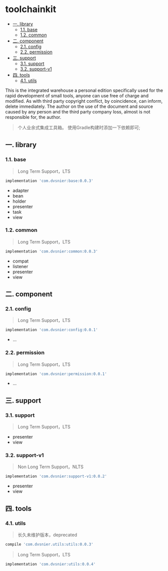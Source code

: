 # toolchainkit

- [一. library](#一-library)
  - [1.1. base](#11-base)
  - [1.2. common](#12-common)
- [二. component](#二-component)
  - [2.1. config](#21-config)
  - [2.2. permission](#22-permission)
- [三. support](#三-support)
  - [3.1. support](#31-support)
  - [3.2. support-v1](#32-support-v1)
- [四. tools](#四-tools)
  - [4.1. utils](#41-utils)

This is the integrated warehouse a personal edition specifically used for the rapid development of small tools, anyone can use free of charge and modified. As with third party copyright conflict, by coincidence, can inform, delete immediately. The author on the use of the document and source caused by any person and the third party company loss, almost is not responsible for, the author.

> 个人业余式集成工具箱。
> 使用Gradle构建时添加一下依赖即可;

## 一. library

### 1.1. base

> Long Term Support，LTS

```gradle
implementation 'com.dvsnier:base:0.0.3'
```

- adapter
- bean
- holder
- presenter
- task
- view

### 1.2. common

> Long Term Support，LTS

```gradle
implementation 'com.dvsnier:common:0.0.3'
```

- compat
- listener
- presenter
- view

## 二. component

### 2.1. config

> Long Term Support，LTS

```gradle
implementation 'com.dvsnier:config:0.0.1'
```

- ...

### 2.2. permission

> Long Term Support，LTS

```gradle
implementation 'com.dvsnier:permission:0.0.1'
```

- ...

## 三. support

### 3.1. support

> Long Term Support，LTS

- presenter
- view

### 3.2. support-v1

> Non Long Term Support，NLTS

```gradle
implementation 'com.dvsnier:support-v1:0.0.2'
```

- presenter
- view

## 四. tools

### 4.1. utils

> 长久未维护版本，deprecated

```gradle
compile 'com.dvsnier.utils:utils:0.0.3'
```

> Long Term Support，LTS

```gradle
implementation 'com.dvsnier:utils:0.0.4'
```
